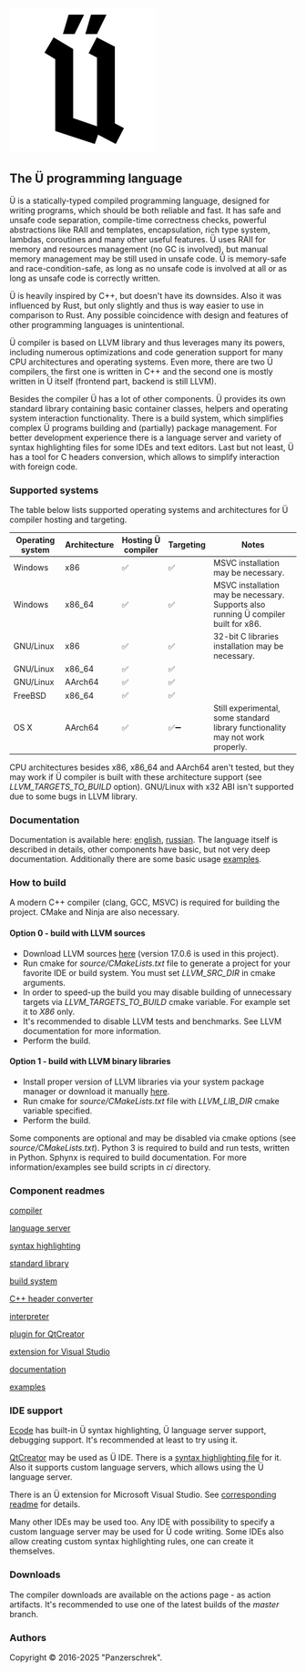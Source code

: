 ![](source/docs/logo-Gebrochene-Grotesk.png)

## The Ü programming language

Ü is a statically-typed compiled programming language, designed for writing programs, which should be both reliable and fast.
It has safe and unsafe code separation, compile-time correctness checks, powerful abstractions like RAII and templates, encapsulation, rich type system, lambdas, coroutines and many other useful features.
Ü uses RAII for memory and resources management (no GC is involved), but manual memory management may be still used in unsafe code.
Ü is memory-safe and race-condition-safe, as long as no unsafe code is involved at all or as long as unsafe code is correctly written.

Ü is heavily inspired by C++, but doesn't have its downsides.
Also it was influenced by Rust, but only slightly and thus is way easier to use in comparison to Rust.
Any possible coincidence with design and features of other programming languages is unintentional.

Ü compiler is based on LLVM library and thus leverages many its powers, including numerous optimizations and code generation support for many CPU architectures and operating systems.
Even more, there are two Ü compilers, the first one is written in C++ and the second one is mostly written in Ü itself (frontend part, backend is still LLVM).

Besides the compiler Ü has a lot of other components.
Ü provides its own standard library containing basic container classes, helpers and operating system interaction functionality.
There is a build system, which simplifies complex Ü programs building and (partially) package management.
For better development experience there is a language server and variety of syntax highlighting files for some IDEs and text editors.
Last but not least, Ü has a tool for C headers conversion, which allows to simplify interaction with foreign code.


### Supported systems

The table below lists supported operating systems and architectures for Ü compiler hosting and targeting.

| Operating system | Architecture | Hosting Ü compiler | Targeting | Notes                                                                              |
|------------------|--------------|--------------------|-----------|------------------------------------------------------------------------------------|
| Windows          | x86          |  ✅                 | ✅         | MSVC installation may be necessary.                                                |
| Windows          | x86_64       |  ✅                 | ✅         | MSVC installation may be necessary. Supports also running Ü compiler built for x86.|
| GNU/Linux        | x86          |  ✅                 | ✅         | 32-bit C libraries installation may be necessary.                                  |
| GNU/Linux        | x86_64       |  ✅                 | ✅         |                                                                                    |
| GNU/Linux        | AArch64      |  ✅                 | ✅         |                                                                                    |
| FreeBSD          | x86_64       |  ✅                 | ✅         |                                                                                    |
| OS X             | AArch64      |  ✅                 | ✅➖        | Still experimental, some standard library functionality may not work properly.     |

CPU architectures besides x86, x86_64 and AArch64 aren't tested, but they may work if Ü compiler is built with these architecture support (see *LLVM_TARGETS_TO_BUILD* option).
GNU/Linux with x32 ABI isn't supported due to some bugs in LLVM library.


### Documentation

Documentation is available here: [english](https://panzerschrek.github.io/U-00DC-Sprache-site/docs/en/contents.html), [russian](https://panzerschrek.github.io/U-00DC-Sprache-site/docs/ru/contents.html).
The language itself is described in details, other components have basic, but not very deep documentation.
Additionally there are some basic usage [examples](source/examples/README.md).


### How to build

A modern C++ compiler (clang, GCC, MSVC) is required for building the project.
CMake and Ninja are also necessary.

#### Option 0 - build with LLVM sources
* Download LLVM sources [here](https://github.com/llvm/llvm-project/releases/) (version 17.0.6 is used in this project).
* Run cmake for *source/CMakeLists.txt* file to generate a project for your favorite IDE or build system. You must set *LLVM_SRC_DIR* in cmake arguments.
* In order to speed-up the build you may disable building of unnecessary targets via *LLVM_TARGETS_TO_BUILD* cmake variable. For example set it to *X86* only.
* It's recommended to disable LLVM tests and benchmarks. See LLVM documentation for more information.
* Perform the build.

#### Option 1 - build with LLVM binary libraries
* Install proper version of LLVM libraries via your system package manager or download it manually [here](https://github.com/llvm/llvm-project/releases/).
* Run cmake for *source/CMakeLists.txt* file with *LLVM_LIB_DIR* cmake variable specified.
* Perform the build.

Some components are optional and may be disabled via cmake options (see *source/CMakeLists.txt*).
Python 3 is required to build and run tests, written in Python.
Sphynx is required to build documentation.
For more information/examples see build scripts in *ci* directory.


### Component readmes

[compiler](source/compilers_common_lib/README.md)

[language server](source/language_server/README.md)

[syntax highlighting](source/syntax_highlighting/README.md)

[standard library](source/ustlib/README.md)

[build system](source/build_system/README.md)

[C++ header converter](source/cpp_header_converter/README.md)

[interpreter](source/interpreter/README.md)

[plugin for QtCreator](source/qt_creator_plugin/README.md)

[extension for Visual Studio](source/visual_studio_extension/README.md)

[documentation](source/docs/README.md)

[examples](source/examples/README.md)


### IDE support

[Ecode](https://github.com/SpartanJ/ecode/) has built-in Ü syntax highlighting, Ü language server support, debugging support.
It's recommended at least to try using it.

[QtCreator](https://www.qt.io/product/development-tools) may be used as Ü IDE.
There is a [syntax highlighting file](source/syntax_highlighting/README.md) for it.
Also it supports custom language servers, which allows using the Ü language server.

There is an Ü extension for Microsoft Visual Studio.
See [corresponding readme](source/visual_studio_extension/README.md) for details.

Many other IDEs may be used too.
Any IDE with possibility to specify a custom language server may be used for Ü code writing.
Some IDEs also allow creating custom syntax highlighting rules, one can create it themselves.


### Downloads

The compiler downloads are available on the actions page - as action artifacts.
It's recommended to use one of the latest builds of the *master* branch.


### Authors

Copyright © 2016-2025 "Panzerschrek".
